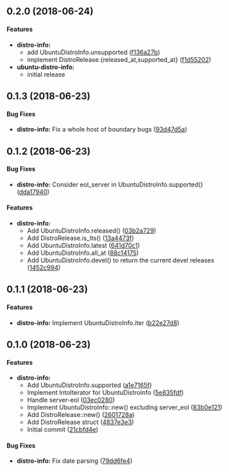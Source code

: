 <a name="0.2.0"></a>
## 0.2.0 (2018-06-24)


#### Features

* **distro-info:**
  *  add UbuntuDistroInfo.unsupported ([f136a27b](https://github.com/OddBloke/distro-info-rs/commit/f136a27b91fcfbabb3e05431e01adaac9d130ae8))
  *  implement DistroRelease.{released_at,supported_at} ([f1d55202](https://github.com/OddBloke/distro-info-rs/commit/f1d552021222fd3a9939c5c2c93b42d9a8983d16))
* **ubuntu-distro-info:**
  *  initial release



<a name="0.1.3"></a>
## 0.1.3 (2018-06-23)



#### Bug Fixes

* **distro-info:**  Fix a whole host of boundary bugs ([93d47d5a](https://github.com/OddBloke/distro-info-rs/commit/93d47d5a2e12137c3df67c1b2dded54de580fddf))



<a name="0.1.2"></a>
## 0.1.2 (2018-06-23)


#### Bug Fixes

* **distro-info:**  Consider eol_server in UbuntuDistroInfo.supported() ([dda17940](https://github.com/OddBloke/distro-info-rs/commit/dda1794084bdaa7b2cdd651521a3b3f2c79f4ef8))

#### Features

* **distro-info:**
  *  Add UbuntuDistroInfo.released() ([03b2a729](https://github.com/OddBloke/distro-info-rs/commit/03b2a72998068ccf28641c4bc4dae939a2df0499))
  *  Add DistroRelease.is_lts() ([13a4473f](https://github.com/OddBloke/distro-info-rs/commit/13a4473fc5da9eec4cfe20effee02834a5c30415))
  *  Add UbuntuDistroInfo.latest ([641d70c1](https://github.com/OddBloke/distro-info-rs/commit/641d70c1ffe9d39b1ba75ec55d6bdf74d139436f))
  *  Add UbuntuDistroInfo.all_at ([88c14175](https://github.com/OddBloke/distro-info-rs/commit/88c14175a0958fcb84086d0ae57f991132f88e24))
  *  Add UbuntuDistroInfo.devel() to return the current devel releases ([1452c994](https://github.com/OddBloke/distro-info-rs/commit/1452c994f3302267106ccac1e1000122488e7259))



<a name="0.1.1"></a>
## 0.1.1 (2018-06-23)


#### Features

* **distro-info:**  Implement UbuntuDistroInfo.iter ([b22e27d8](https://github.com/OddBloke/distro-info-rs/commit/b22e27d86e5a3398569b8b46ed8e4de0dc969199))



<a name="0.1.0"></a>
## 0.1.0 (2018-06-23)


#### Features

* **distro-info:**
  *  Add UbuntuDistroInfo.supported ([a1e7165f](https://github.com/OddBloke/distro-info-rs/commit/a1e7165fed791b97ec1ab00342c6693ddad259c2))
  *  Implement IntoIterator for UbuntuDistroInfo ([5e835fdf](https://github.com/OddBloke/distro-info-rs/commit/5e835fdf766d838f4c2fc0dffcba4b069b22df17))
  *  Handle server-eol ([03ec0280](https://github.com/OddBloke/distro-info-rs/commit/03ec0280d80dfdaf57b1724a6164bf50582f4a52))
  *  Implement UbuntuDistroInfo::new() excluding server_eol ([83b0e121](https://github.com/OddBloke/distro-info-rs/commit/83b0e121bf429e66879ccf465ee725354321684b))
  *  Add DistroRelease::new() ([2601728a](https://github.com/OddBloke/distro-info-rs/commit/2601728ac5c97e4cf6643046fca23caaf0021e94))
  *  Add DistroRelease struct ([4837e3e3](https://github.com/OddBloke/distro-info-rs/commit/4837e3e36c9b0e9b77e3a97ed15f32b6d067686d))
  *  Initial commit ([21cbfd4e](https://github.com/OddBloke/distro-info-rs/commit/21cbfd4ef5d61a8ffb51f89f07875b2f84945ec7))

#### Bug Fixes

* **distro-info:**  Fix date parsing ([79dd6fe4](https://github.com/OddBloke/distro-info-rs/commit/79dd6fe47ec2882b6f268e72a65843530809732b))
